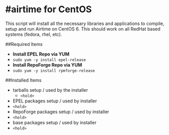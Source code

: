 #airtime for CentOS
==============

This script will install all the necessary libraries and applications to compile, setup and run Airtime on CentOS 6.  This should work on all RedHat based systems (fedora, rhel, etc).
  
  
##Required Items
*  **Install EPEL	Repo via YUM**
  *  ``` sudo yum -y install epel-release ```
*  **Install RepoForge Repo via YUM**  
  *  ``` sudo yum -y install rpmforge-release ```

##Installed Items
* tarballs setup / used by the installer
  * ```<hold>```
*  EPEL packages setup / used by installer
  * ``` <hold> ```
*  RepoForge packages setup / used by installer
  * ``` <hold> ```
*  base packages setup / used by installer
  * ``` <hold> ```
